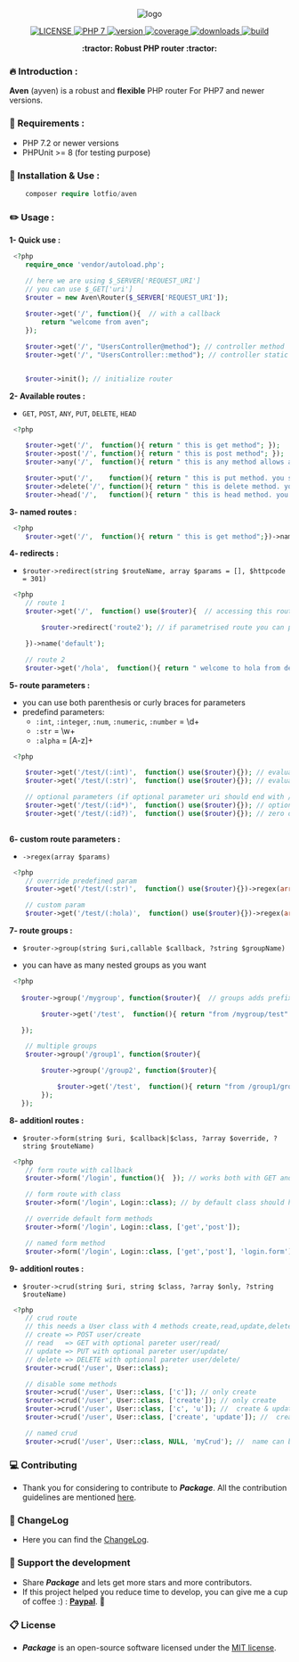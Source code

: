 <p align="center">
 
<img src="https://user-images.githubusercontent.com/18489496/38557718-c7fa6c12-3cc5-11e8-99f9-69e923e24ace.png" align="center" alt="logo" title="logo">


</p>
<p align="center">
    <a href="#">
        <img src="https://img.shields.io/badge/Licence-MIT-f6ca19.svg" alt="LICENSE" title="LICENSE">
    </a>
    <a href="#">
        <img src="https://img.shields.io/badge/PHP-7-3498db.svg" alt="PHP 7" title="PHP 7">
    </a>    
    <a href="#">
        <img src="https://img.shields.io/badge/version-0.3.0-27ae60.svg" alt="version" title="version">
    </a>
    <a href="#">
        <img src="https://img.shields.io/badge/coverage-50%25-95a5a6.svg" alt="coverage" title="coverage">
    </a>
    <a href="#">
        <img src="https://img.shields.io/badge/downloads-1k-ff5722.svg" alt="downloads" title="downloads">
    </a>
 <a href="#">
        <img src="https://img.shields.io/badge/build-passing-e91e63.svg" alt="build" title="build">
    </a>
<p align="center">
    <strong>:tractor: Robust PHP router :tractor:</strong>
  </p>
</p>

### :fire: Introduction :
 <b>Aven</b> (ayven) is a robust and <b>flexible</b> PHP router For PHP7 and newer versions.

### :pushpin: Requirements :
- PHP 7.2 or newer versions
- PHPUnit >= 8 (for testing purpose)

### :rocket: Installation & Use :
```php
    composer require lotfio/aven
```


### :pencil2: Usage :
**1- Quick use :** 

```php
 <?php
    require_once 'vendor/autoload.php';

    // here we are using $_SERVER['REQUEST_URI']
    // you can use $_GET['uri']
    $router = new Aven\Router($_SERVER['REQUEST_URI']);
 
    $router->get('/', function(){  // with a callback 
        return "welcome from aven";
    });

    $router->get('/', "UsersController@method"); // controller method
    $router->get('/', "UsersController::method"); // controller static method


    $router->init(); // initialize router 
```
**2- Available routes :** 
* `GET`, `POST`, `ANY`, `PUT`, `DELETE`, `HEAD` 
```php
 <?php

    $router->get('/',  function(){ return " this is get method"; }); 
    $router->post('/', function(){ return " this is post method"; });
    $router->any('/',  function(){ return " this is any method allows all"; });

    $router->put('/',    function(){ return " this is put method. you should send $_POST['_method'] = 'put'"; }); 
    $router->delete('/', function(){ return " this is delete method. you should send $_POST['_method'] = 'delete'"; }); 
    $router->head('/',   function(){ return " this is head method. you should send $_POST['_method'] = 'head'"; }); 
```

**3- named routes :**
```php
 <?php
    $router->get('/',  function(){ return " this is get method";})->name('default');
```

**4- redirects :**
* `$router->redirect(string $routeName, array $params = [], $httpcode = 301)`
```php
 <?php
    // route 1 
    $router->get('/',  function() use($router){  // accessing this route will redirect you to route2 means /hola

        $router->redirect('route2'); // if parametrised route you can pass array of parameters

    })->name('default');

    // route 2
    $router->get('/hola',  function(){ return " welcome to hola from default route";})->name('route2');
```

**5- route parameters :**
* you can use both parenthesis or curly braces for parameters 
* predefind parameters:
    - `:int`, `:integer`, `:num`, `:numeric`, `:number` = \d+
    - `:str`   = \w+
    - `:alpha` = [A-z]+
```php
 <?php

    $router->get('/test/(:int)',  function() use($router){}); // evaluates to /test/\d+
    $router->get('/test/(:str)',  function() use($router){}); // evaluates to /test/\w+

    // optional parameters (if optional parameter uri should end with /)
    $router->get('/test/(:id*)',  function() use($router){}); // optional id /test/ or /test/1
    $router->get('/test/(:id?)',  function() use($router){}); // zero or one id /test/ or /test/0-9
    

```
**6- custom route parameters :**
* `->regex(array $params)`
```php
 <?php
    // override predefined param
    $router->get('/test/(:str)',  function() use($router){})->regex(array(":str"=> '[my-reg-ex]'));

    // custom param
    $router->get('/test/(:hola)',  function() use($router){})->regex(array(":hola"=> '[my-reg-ex]'));

```
**7- route groups :**
* `$router->group(string $uri,callable $callback, ?string $groupName)`
- you can have as many nested groups as you want
```php
 <?php
   
   $router->group('/mygroup', function($router){  // groups adds prefixes to routes

        $router->get('/test',  function(){ return "from /mygroup/test" }); // evaluates to /mygroup/test

   });

    // multiple groups
    $router->group('/group1', function($router){  

        $router->group('/group2', function($router){  

            $router->get('/test',  function(){ return "from /group1/group2/test" }); // evaluates to /group1/group2/test
        });
   });


```
**8- additionl routes :**
* `$router->form(string $uri, $callback|$class, ?array $override, ?string $routeName)`
```php
 <?php
    // form route with callback
    $router->form('/login', function(){  }); // works both with GET and POST

    // form route with class
    $router->form('/login', Login::class); // by default class should have showForm & submitForm

    // override default form methods 
    $router->form('/login', Login::class, ['get','post']);

    // named form method 
    $router->form('/login', Login::class, ['get','post'], 'login.form');

```
**9- additionl routes :**
* `$router->crud(string $uri, string $class, ?array $only, ?string $routeName)`
```php
 <?php
    // crud route
    // this needs a User class with 4 methods create,read,update,delete
    // create => POST user/create
    // read   => GET with optional pareter user/read/
    // update => PUT with optional pareter user/update/
    // delete => DELETE with optional pareter user/delete/
    $router->crud('/user', User::class);

    // disable some methods 
    $router->crud('/user', User::class, ['c']); // only create
    $router->crud('/user', User::class, ['create']); // only create
    $router->crud('/user', User::class, ['c', 'u']); //  create & update
    $router->crud('/user', User::class, ['create', 'update']); //  create & update

    // named crud
    $router->crud('/user', User::class, NULL, 'myCrud'); //  name can be used for redirections

```

### :computer: Contributing

- Thank you for considering to contribute to ***Package***. All the contribution guidelines are mentioned [here](CONTRIBUTING.md).

### :page_with_curl: ChangeLog

- Here you can find the [ChangeLog](CHANGELOG.md).

### :beer: Support the development

- Share ***Package*** and lets get more stars and more contributors.
- If this project helped you reduce time to develop, you can give me a cup of coffee :) : **[Paypal](https://www.paypal.me/lotfio)**. 💖

### :clipboard: License

- ***Package*** is an open-source software licensed under the [MIT license](LICENSE).